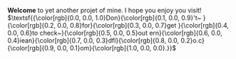 **Welcome** to yet another projet of mine. I hope you enjoy you visit! 
$\textsf{{\color[rgb]{0.0, 0.0, 1.0}Don}{\color[rgb]{0.1, 0.0, 0.9}'t~ }{\color[rgb]{0.2, 0.0, 0.8}for}{\color[rgb]{0.3, 0.0, 0.7}get }{\color[rgb]{0.4, 0.0, 0.6}to check~}{\color[rgb]{0.5, 0.0, 0.5}out ern}{\color[rgb]{0.6, 0.0, 0.4}iean}{\color[rgb]{0.7, 0.0, 0.3}dfl}{\color[rgb]{0.8, 0.0, 0.2}o.c}{\color[rgb]{0.9, 0.0, 0.1}om}{\color[rgb]{1.0, 0.0, 0.0}.}}$
